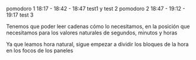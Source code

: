 pomodoro 1 18:17 - 18:42 - 18:47    test1 y test 2
pomodoro 2 18:47 - 19:12 - 19:17    test 3

Tenemos que poder leer cadenas cómo lo necesitamos, en la posición que necesitamos para los valores naturales de segundos, minutos y horas

Ya que leamos hora natural, sigue empezar a dividir los bloques de la hora en los focos de los paneles